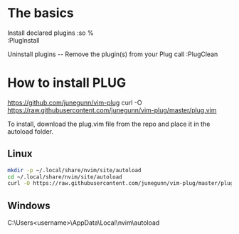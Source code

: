 # The basics
Install declared plugins
 :so %		
 :PlugInstall

 Uninstall plugins
 -- Remove the plugin(s) from your Plug call
 :PlugClean



# How to install PLUG

https://github.com/junegunn/vim-plug
curl -O https://raw.githubusercontent.com/junegunn/vim-plug/master/plug.vim

To install, download the plug.vim file from the repo and place it in the autoload folder.

 ## Linux
 ```bash
mkdir -p ~/.local/share/nvim/site/autoload
cd ~/.local/share/nvim/site/autoload
curl -O https://raw.githubusercontent.com/junegunn/vim-plug/master/plug.vim
```

 ## Windows 
 C:\Users\<username>\AppData\Local\nvim\autoload
